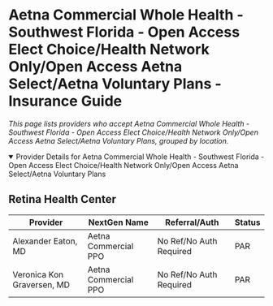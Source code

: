 # Aetna Commercial Whole Health - Southwest Florida - Open Access Elect Choice/Health Network Only/Open Access Aetna Select/Aetna Voluntary Plans - Insurance Guide

*This page lists providers who accept Aetna Commercial Whole Health - Southwest Florida - Open Access Elect Choice/Health Network Only/Open Access Aetna Select/Aetna Voluntary Plans, grouped by location.*

<details open><summary>Provider Details for Aetna Commercial Whole Health - Southwest Florida - Open Access Elect Choice/Health Network Only/Open Access Aetna Select/Aetna Voluntary Plans</summary>

## Retina Health Center

| Provider | NextGen Name | Referral/Auth | Status |
|----------|-------------|--------------|--------|
| Alexander Eaton, MD | Aetna Commercial PPO | No Ref/No Auth Required | PAR |
| Veronica Kon Graversen, MD | Aetna Commercial PPO | No Ref/No Auth Required | PAR |

</details>

